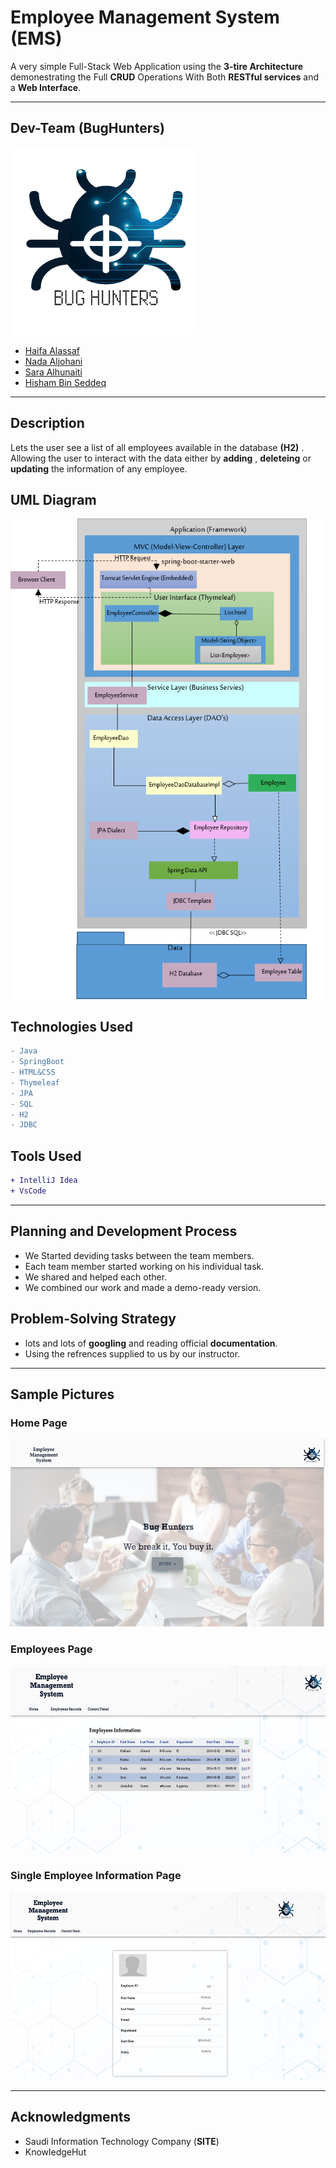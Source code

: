 
# Employee Management System (EMS)

A very simple Full-Stack Web Application using the **3-tire Architecture** demonestrating the Full **CRUD** Operations With Both **RESTful services** and a **Web Interface**. 

---

## Dev-Team (BugHunters) 
<img src="./ems/src/main/resources/static/img/BUG_HUNTERS.png" height="300px" width="300px">

* [Haifa Alassaf](https://github.com/haifassaf)
* [Nada Aljohani](https://github.com/Nada-hs)
* [Sara Alhunaiti](https://github.com/saraAlhunaiti)
* [Hisham Bin Seddeq](https://github.com/HishamBS)

--- 

## Description

Lets the user see a list of all employees available in the database **(H2)** . Allowing the user to interact with the data either by **adding** , **deleteing** or **updating** the information of any employee.

## UML Diagram
![Diagram](./extra/3-tier.png)

## Technologies Used

```diff
- Java
- SpringBoot
- HTML&CSS
- Thymeleaf
- JPA
- SQL
- H2
- JDBC
```
## Tools Used

```diff
+ IntelliJ Idea
+ VsCode
```


--- 

## Planning and Development Process

* We Started deviding tasks between the team members.
* Each team member started working on his individual task.
* We shared and helped each other.
* We combined our work and made 
  a demo-ready version.

## Problem-Solving Strategy

* lots and lots of **googling** and reading official **documentation**.
* Using the refrences supplied to us by our instructor.
  

---


## Sample Pictures

### Home Page

<img src="./extra/home.png" height="300px" width="600px">


### Employees Page

<img src="./extra/allemp.png" height="300px" width="600px">

### Single Employee Information Page

<img src="./extra/emp.png" height="300px" width="600px">


---

## Acknowledgments

* Saudi Information Technology Company (**SITE**)
* KnowledgeHut

